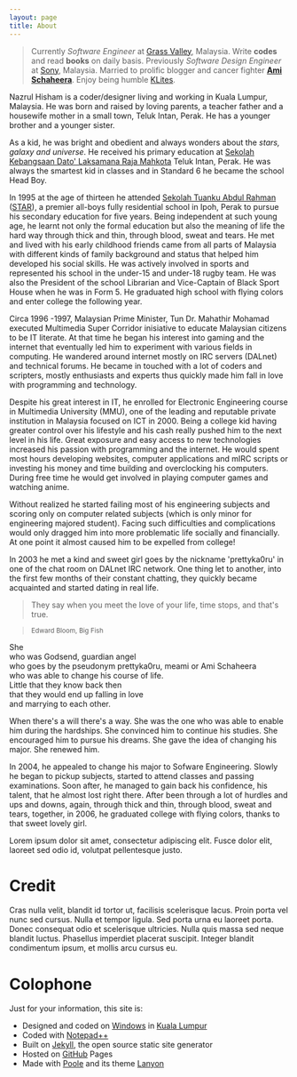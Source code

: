 ```yaml
---
layout: page
title: About
---
```


> Currently *Software Engineer* at [Grass Valley](http://www.grassvalley.com/contact/engineering), Malaysia. 
> Write **codes** and read **books** on daily basis. 
>  Previously *Software Design Engineer* at [Sony](http://www.sony.net/SonyInfo/csr/SonyEnvironment/archive/special/soem.html), Malaysia. 
> Married to prolific blogger and cancer fighter [**Ami Schaheera**](http://www.amischaheera.com/). 
> Enjoy being humble [KLites](http://en.wikipedia.org/wiki/KLites).

Nazrul Hisham is a coder/designer living and working in Kuala Lumpur, Malaysia. He was born and raised by loving parents, a teacher father and a housewife mother in a small town, Teluk Intan, Perak. He has a younger brother and a younger sister. 

As a kid, he was bright and obedient and always wonders about the *stars, galaxy and universe*. He received his primary education at [Sekolah Kebangsaan  Dato' Laksamana Raja Mahkota](http://ms.wikipedia.org/wiki/Sekolah_Kebangsaan_Dato'_Laksamana_Raja_Mahkota) Teluk Intan, Perak. He was always the smartest kid in classes and in Standard 6 he became the school Head Boy.

In 1995 at the age of thirteen he attended [Sekolah Tuanku Abdul Rahman](http://en.wikipedia.org/wiki/Sekolah_Tuanku_Abdul_Rahman) ([STAR](http://www.staripoh.com/)), a premier all-boys fully residential school in Ipoh, Perak to pursue his secondary education for five years. Being independent at such young age, he learnt not only the formal education but also the meaning of life the hard way through thick and thin, through blood, sweat and tears. He met and lived with his early childhood friends came from all parts of Malaysia with different kinds of family background and status that helped him developed his social skills. He was actively involved in sports and represented his school in the under-15 and under-18 rugby team. He was also the President of the school Librarian and Vice-Captain of Black Sport House when he was in Form 5. He graduated high school with flying colors and enter college the following year.

Circa 1996 -1997, Malaysian Prime Minister, Tun Dr. Mahathir Mohamad executed Multimedia Super Corridor inisiative to educate Malaysian citizens to be IT literate. At that time he began his interest into gaming and the internet that eventually led him to experiment with various fields in computing. He wandered around internet mostly on IRC servers (DALnet) and technical forums. He became in touched with a lot of coders and scripters, mostly enthusiasts and experts thus quickly made him fall in love with programming and technology.

Despite his great interest in IT, he enrolled for Electronic Engineering course in Multimedia University (MMU), one of the leading and reputable private institution in Malaysia focused on ICT in 2000. Being a college kid having greater control over his lifestyle and his cash really pushed him to the next level in his life. Great exposure and easy access to new technologies increased his passion with programming and the internet. He would spent most hours developing websites, computer applications and mIRC scripts or investing his money and time building and overclocking his computers. During free time he would get involved in playing computer games and watching anime. 

Without realized he started failing most of his engineering subjects and scoring only on computer related subjects (which is only minor for engineering majored student). Facing  such difficulties and complications would only dragged him into more problematic life socially and financially. At one point it almost caused him to be expelled from college!

In 2003 he met a kind and sweet girl goes by the nickname 'prettyka0ru' in one of the chat room on DALnet IRC network. One thing let to another, into the first few months of their constant chatting, they quickly became acquainted and started dating in real life. 
 
> They say when you meet the love of your life, time stops, and that's true.

> <small>Edward Bloom, Big Fish</small>

She  
who was Godsend, guardian angel  
who goes by the pseudonym prettyka0ru, meami or Ami Schaheera  
who was able to change his course of life.  
Little that they know back then  
that they would end up falling in love  
and marrying to each other.

When there's a will there's a way. She was the one who was able to enable him during the hardships. She convinced him to continue his studies. She encouraged him to pursue his dreams. She gave the idea of changing his major. She renewed him.

In 2004, he appealed to change his major to Sofware Engineering. Slowly he began to pickup subjects, started to attend classes and passing examinations. Soon after, he managed to gain back his confidence, his talent, that he almost lost right there. After been through a lot of hurdles and ups and downs, again, through thick and thin, through blood, sweat and tears, together, in 2006, he graduated college with flying colors, thanks to that sweet lovely girl. 

<div class="message bg-teal black">
  <i class="fi-asl fi-large white"></i> Lorem ipsum dolor sit amet, consectetur adipiscing elit. Fusce dolor elit, laoreet sed odio id, volutpat pellentesque justo.
</div>

# Credit

Cras nulla velit, blandit id tortor ut, facilisis scelerisque lacus. Proin porta vel nunc sed cursus. Nulla et tempor ligula. Sed porta urna eu laoreet porta. Donec consequat odio et scelerisque ultricies. Nulla quis massa sed neque blandit luctus. Phasellus imperdiet placerat suscipit. Integer blandit condimentum ipsum, et mollis arcu cursus eu.

# Colophone

Just for your information, this site is:

* Designed and coded on [Windows](http://windows.microsoft.com/) in [Kuala Lumpur](http://en.wikipedia.org/wiki/Kuala_Lumpur)
* Coded with [Notepad++](http://notepad-plus-plus.org/)
* Built on [Jekyll](http://jekyllrb.com/), the open source static site generator
* Hosted on [GitHub](https://github.com/lumachroma/fantastiq) Pages
* Made with [Poole](http://getpoole.com/) and its theme [Lanyon](https://github.com/poole/lanyon)
